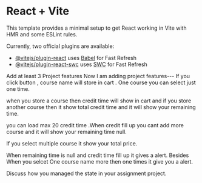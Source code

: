 # React + Vite

This template provides a minimal setup to get React working in Vite with HMR and some ESLint rules.

Currently, two official plugins are available:

- [@vitejs/plugin-react](https://github.com/vitejs/vite-plugin-react/blob/main/packages/plugin-react/README.md) uses [Babel](https://babeljs.io/) for Fast Refresh
- [@vitejs/plugin-react-swc](https://github.com/vitejs/vite-plugin-react-swc) uses [SWC](https://swc.rs/) for Fast Refresh

Add at least 3 Project features
 Now I  am adding project features---
If you click button , course name  will store in cart .
One course you can  select just one time.

when you store a course then credit time will show in cart
and if you store another course then it show total credit time 
and it will show your remaining time.

you can load max 20 credit time .When credit fill up you cant add more course and it will show your remaining time null. 
 
If you select multiple course  it show your total price.

When remaining time is null and credit time fill up it gives a  alert.
Besides When you   selcet One course name  more then one times it give you a alert.

Discuss how you managed the state in your assignment project.